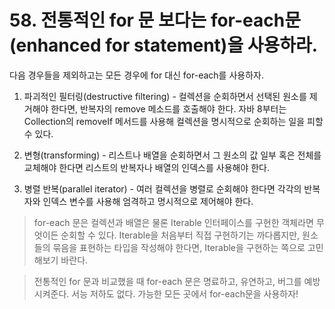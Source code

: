 # 58. 전통적인 for 문 보다는 for-each문(enhanced for statement)을 사용하라.

다음 경우들을 제외하고는 모든 경우에 for 대신 for-each를 사용하자.

1. 파괴적인 필터링(destructive filtering) - 컬렉션을 순회하면서 선택된 원소를 제거해야 한다면, 반복자의 remove 메소드를 호출해야 한다. 자바 8부터는 Collection의 removeIf 메서드를 사용해 컬렉션을 명시적으로 순회하는 일을 피할 수 있다.

2. 변형(transforming) - 리스트나 배열을 순회하면서 그 원소의 값 일부 혹은 전체를 교체해야 한다면 리스트의 반복자나 배열의 인덱스를 사용해야 한다.

3. 병렬 반복(parallel iterator) - 여러 컬렉션을 병렬로 순회해야 한다면 각각의 반복자와 인덱스 변수를 사용해 엄격하고 명시적으로 제어해야 한다.

> for-each 문은 컬렉션과 배열은 물론 Iterable 인터페이스를 구현한 객체라면 무엇이든 순회할 수 있다. Iterable을 처음부터 직접 구현하기는 까다롭지만, 원소들의 묶음을 표현하는 타입을 작성해야 한다면, Iterable을 구현하는 쪽으로 고민해보기 바란다.

> 전통적인 for 문과 비교했을 때 for-each 문은 명료하고, 유연하고, 버그를 예방시켜준다. 서능 저하도 없다. 가능한 모든 곳에서 for-each문을 사용하자!
